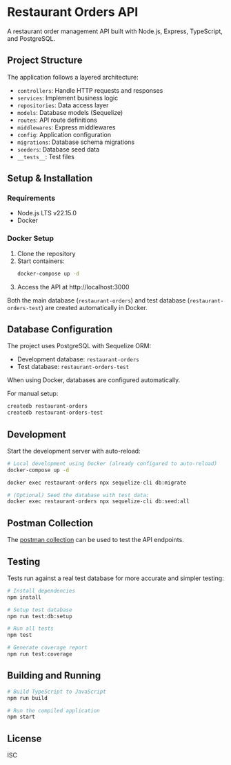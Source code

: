 # Restaurant Orders API

A restaurant order management API built with Node.js, Express, TypeScript, and PostgreSQL.

## Project Structure

The application follows a layered architecture:
- `controllers`: Handle HTTP requests and responses
- `services`: Implement business logic
- `repositories`: Data access layer
- `models`: Database models (Sequelize)
- `routes`: API route definitions
- `middlewares`: Express middlewares
- `config`: Application configuration
- `migrations`: Database schema migrations
- `seeders`: Database seed data
- `__tests__`: Test files

## Setup & Installation

### Requirements

- Node.js LTS v22.15.0
- Docker

### Docker Setup

1. Clone the repository
2. Start containers:
   ```bash
   docker-compose up -d
   ```
3. Access the API at http://localhost:3000

Both the main database (`restaurant-orders`) and test database (`restaurant-orders-test`) are created automatically in Docker.

## Database Configuration

The project uses PostgreSQL with Sequelize ORM:

- Development database: `restaurant-orders`
- Test database: `restaurant-orders-test`

When using Docker, databases are configured automatically.

For manual setup:
```bash
createdb restaurant-orders
createdb restaurant-orders-test
```

## Development

Start the development server with auto-reload:

```bash
# Local development using Docker (already configured to auto-reload)
docker-compose up -d

docker exec restaurant-orders npx sequelize-cli db:migrate

# (Optional) Seed the database with test data:
docker exec restaurant-orders npx sequelize-cli db:seed:all
```

## Postman Collection

The [postman collection](./restaurant-orders.postman_collection.json) can be used to test the API endpoints.

## Testing

Tests run against a real test database for more accurate and simpler testing:

```bash
# Install dependencies
npm install

# Setup test database
npm run test:db:setup

# Run all tests
npm test

# Generate coverage report
npm run test:coverage
```

## Building and Running

```bash
# Build TypeScript to JavaScript
npm run build

# Run the compiled application
npm start
```

## License

ISC 
